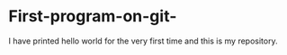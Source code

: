 # First-program-on-git-
I have printed hello world for the very first time and this is my repository.

